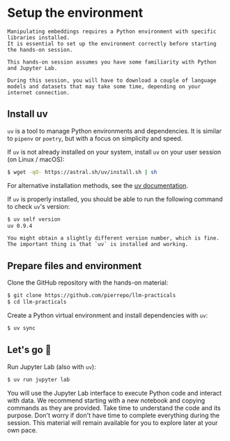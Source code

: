 # Setup the environment

```{warning}
Manipulating embeddings requires a Python environment with specific libraries installed.
It is essential to set up the environment correctly before starting the hands-on session.

This hands-on session assumes you have some familiarity with Python and Jupyter Lab.

During this session, you will have to download a couple of language models and datasets that may take some time, depending on your internet connection. 
```


## Install uv

`uv` is a tool to manage Python environments and dependencies. It is similar to `pipenv` or `poetry`, but with a focus on simplicity and speed.

If `uv` is not already installed on your system, install `uv` on your user session (on Linux / macOS):

```bash
$ wget -qO- https://astral.sh/uv/install.sh | sh
```

For alternative installation methods, see the [uv documentation](https://docs.astral.sh/uv/getting-started/installation/#installation-methods).

If `uv` is properly installed, you should be able to run the following command to check `uv`'s version:

```bash
$ uv self version
uv 0.9.4
```

```{note}
You might obtain a slightly different version number, which is fine. The important thing is that `uv` is installed and working.
```


## Prepare files and environment

Clone the GitHub repository with the hands-on material:

```bash
$ git clone https://github.com/pierrepo/llm-practicals
$ cd llm-practicals
```

Create a Python virtual environment and install dependencies with `uv`:

```bash
$ uv sync
```

## Let's go 🚀


Run Jupyter Lab (also with `uv`):

```bash
$ uv run jupyter lab
```

You will use the Jupyter Lab interface to execute Python code and interact with data. We recommend starting with a new notebook and copying commands as they are provided. Take time to understand the code and its purpose. Don't worry if don't have time to complete everything during the session. This material will remain available for you to explore later at your own pace.
